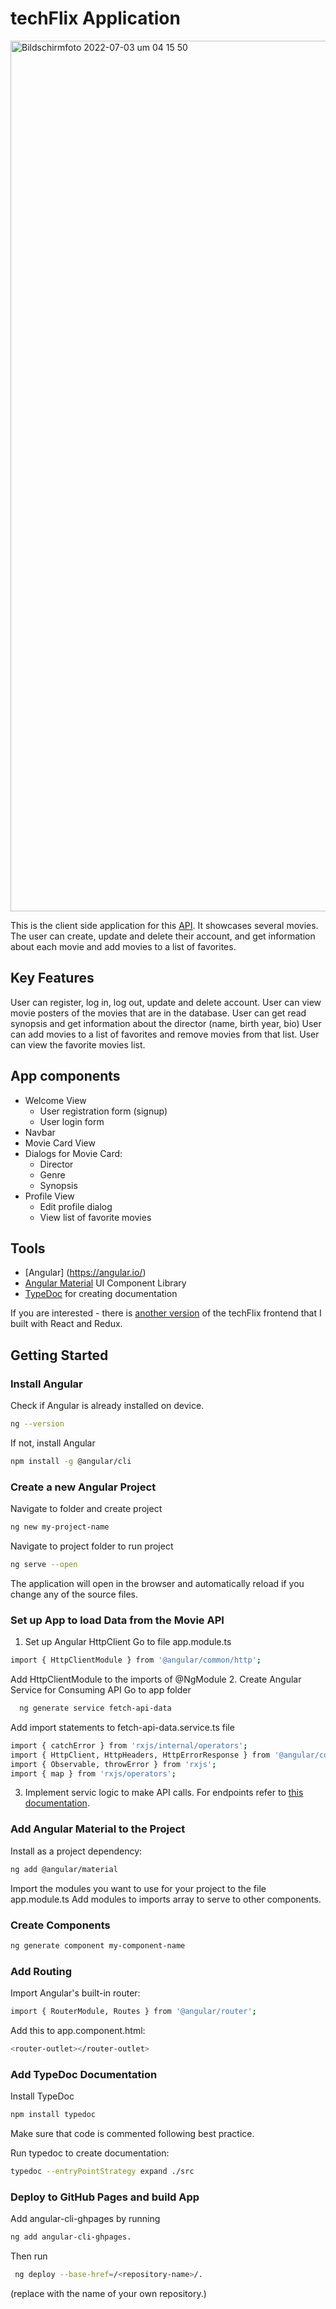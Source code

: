 # techFlix Application

<img width="1393" alt="Bildschirmfoto 2022-07-03 um 04 15 50" src="https://user-images.githubusercontent.com/80778632/177021862-d598a788-089b-44eb-a465-192e16e4a20f.png">

This is the client side application for this [API](https://github.com/Manja-030/movie-app). It showcases several movies. The user can create, update and delete their account, and get information about each movie and add movies to a list of favorites.

## Key Features

User can register, log in, log out, update and delete account.
User can view movie posters of the movies that are in the database.
User can get read synopsis and get information about the director (name, birth year, bio)
User can add movies to a list of favorites and remove movies from that list.
User can view the favorite movies list.

## App components
* Welcome View
  * User registration form (signup)
  * User login form
* Navbar 
* Movie Card View
* Dialogs for Movie Card: 
  * Director
  * Genre
  * Synopsis
* Profile View
  * Edit profile dialog
  * View list of favorite movies

## Tools

- [Angular] (https://angular.io/)
- [Angular Material](https://material.angular.io/) UI Component Library
- [TypeDoc](https://typedoc.org/) for creating documentation

If you are interested - there is [another version](https://github.com/Manja-030/techFlix-client) of the techFlix frontend that I built with React and Redux.

## Getting Started

### Install Angular

Check if Angular is already installed on device.
```bash
ng --version
```

If not, install Angular
```bash
npm install -g @angular/cli
```

### Create a new Angular Project

Navigate to folder and create project
```bash
ng new my-project-name
```

Navigate to project folder to run project
```bash
ng serve --open
```
The application will open in the browser and automatically reload if you change any of the source files.

### Set up App to load Data from the Movie API
1. Set up Angular HttpClient
Go to file app.module.ts
  ```bash
  import { HttpClientModule } from '@angular/common/http';
  ```
Add HttpClientModule to the imports of @NgModule
2. Create Angular Service for Consuming API
Go to app folder
```bash
  ng generate service fetch-api-data
  ```
Add import statements to fetch-api-data.service.ts file
  ```bash
  import { catchError } from 'rxjs/internal/operators';
  import { HttpClient, HttpHeaders, HttpErrorResponse } from '@angular/common/http';
  import { Observable, throwError } from 'rxjs';
  import { map } from 'rxjs/operators';
  ```
3. Implement servic logic to make API calls. 
For endpoints refer to [this documentation](https://github.com/Manja-030/movie-app/blob/main/public/documentation.html).

### Add Angular Material to the Project
Install as a project dependency:
```bash
ng add @angular/material
```
Import the modules you want to use for your project to the file app.module.ts
Add modules to imports array to serve to other components.

### Create Components
```bash
ng generate component my-component-name
```
### Add Routing

Import Angular's built-in router:
```bash
import { RouterModule, Routes } from '@angular/router';
```
Add this to app.component.html:
```bash
<router-outlet></router-outlet> 
```

### Add TypeDoc Documentation

Install TypeDoc
```bash
npm install typedoc
```
Make sure that code is commented following best practice.

Run typedoc to create documentation:
```bash
typedoc --entryPointStrategy expand ./src
```

### Deploy to GitHub Pages and build App

Add angular-cli-ghpages by running 
```bash
ng add angular-cli-ghpages.
```
Then run
```bash
 ng deploy --base-href=/<repository-name>/.
```
(replace <repository-name> with the name of your own repository.)
